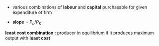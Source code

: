 - various combinations of **labour** and **capital** purchasable for given expenditure of firm 

- **slope** = $P_L/P_K$ 

**least cost combination** : producer in equilibrium if it produces maximum output with **least cost** 